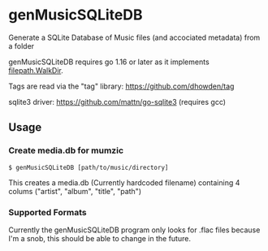# genMusicSQLiteDB
Generate a SQLite Database of Music files (and accociated metadata) from a folder

genMusicSQLiteDB requires go 1.16 or later as it implements [filepath.WalkDir](https://pkg.go.dev/path/filepath#WalkDir).

Tags are read via the "tag" library: https://github.com/dhowden/tag

sqlite3 driver: https://github.com/mattn/go-sqlite3 (requires gcc)

## Usage

### Create media.db for mumzic
`$ genMusicSQLiteDB [path/to/music/directory]`

This creates a media.db (Currently hardcoded filename) containing 4 colums ("artist", "album", "title", "path")

### Supported Formats
Currently the genMusicSQLiteDB program only looks for .flac files because I'm a snob, this should be able to change in the future.
